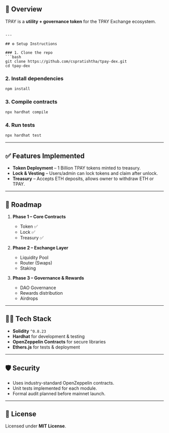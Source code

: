 
## 📌 Overview

TPAY is a **utility + governance token** for the TPAY Exchange ecosystem.  

````

---

## ⚙️ Setup Instructions

### 1. Clone the repo
```bash
git clone https://github.com/cspratishtha/tpay-dex.git
cd tpay-dex
````

### 2. Install dependencies

```bash
npm install
```

### 3. Compile contracts

```bash
npx hardhat compile
```

### 4. Run tests

```bash
npx hardhat test
```

---

## ✅ Features Implemented

* **Token Deployment** – 1 Billion TPAY tokens minted to treasury.
* **Lock & Vesting** – Users/admin can lock tokens and claim after unlock.
* **Treasury** – Accepts ETH deposits, allows owner to withdraw ETH or TPAY.

---

## 🚀 Roadmap

1. **Phase 1 – Core Contracts**

   * Token ✅
   * Lock ✅
   * Treasury ✅

2. **Phase 2 – Exchange Layer**

   * Liquidity Pool
   * Router (Swaps)
   * Staking

3. **Phase 3 – Governance & Rewards**

   * DAO Governance
   * Rewards distribution
   * Airdrops

---

## 👨‍💻 Tech Stack

* **Solidity** `^0.8.23`
* **Hardhat** for development & testing
* **OpenZeppelin Contracts** for secure libraries
* **Ethers.js** for tests & deployment

---

## 🛡️ Security

* Uses industry-standard OpenZeppelin contracts.
* Unit tests implemented for each module.
* Formal audit planned before mainnet launch.

---

## 📄 License

Licensed under **MIT License**.





